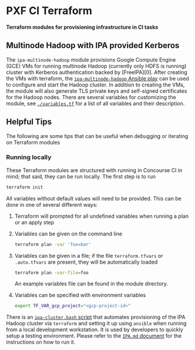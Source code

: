 # PXF CI Terraform

**Terraform modules for provisioning infrastructure in CI tasks**

## Multinode Hadoop with IPA provided Kerberos

The `ipa-multinode-hadoop` module provisions Google Compute Engine (GCE) VMs for running multinode Hadoop (currently only HDFS is running) cluster with Kerberos authentication backed by [FreeIPA][0].
After creating the VMs with terraform, the [`ipa-multinode-hadoop` Ansible play](../ansible/ipa-multinode-hadoop) can be used to configure and start the Hadoop cluster.
In addition to creating the VMs, the module will also generate TLS private keys and self-signed certificates for the Hadoop nodes.
There are several variables for customizing the module, see [`./variables.tf`](./ipa-multinode-hadoop/variables.tf) for a list of all variables and their description.

## Helpful Tips

The following are some tips that can be useful when debugging or iterating on Terraform modules

### Running locally

These Terraform modules are structured with running in Concourse CI in mind; that said, they can be run locally.
The first step is to run

```bash
terraform init
```

All variables without default values will need to be provided.
This can be done in one of several different ways:

1. Terraform will prompted for all undefined variables when running a plan or an apply step

2. Variables can be given on the command line

    ```bash
    terraform plan -var 'foo=bar'
    ```

3. Variables can be given in a file; if the file `terraform.tfvars` or `.auto.tfvars` are present, they will be automatically loaded

    ```bash
    terraform plan -var-file=foo
    ```

    An example variables file can be found in the module directory.

4. Variables can be specified with environment variables

    ```bash
    export TF_VAR_gcp_project="<gcp-project-id>"
    ```
There is an [`ipa-cluster.bash` script](../../dev/ipa-cluster.bash) that automates provisioning of the IPA Hadoop
cluster via `terraform` and setting it up using `ansible` when running from a local development workstation.
It is used by developers to quickly setup a testing environment.
Please refer to the [`IPA.md` document](../../dev/IPA.md) for the instructions on how to run it.
